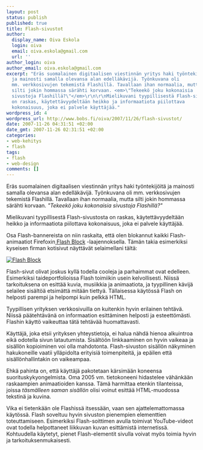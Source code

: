 ```yaml
---
layout: post
status: publish
published: true
title: Flash-sivustot
author:
  display_name: Oiva Eskola
  login: oiva
  email: oiva.eskola@gmail.com
  url: ''
author_login: oiva
author_email: oiva.eskola@gmail.com
excerpt: "Eräs suomalainen digitaalisen viestinnän yritys haki työntekijöitä
  ja mainosti samalla olevansa alan edelläkävijä. Työnkuvana oli
  mm. verkkosivujen tekemistä Flashillä. Tavallaan ihan normaalia, mutta
  silti jokin hommassa särähti korvaan. <em>\"Tekeekö joku kokonaisia
  sivustoja Flashillä?\"</em>\r\n\r\nMielikuvani tyypillisestä Flash-sivustosta
  on raskas, käytettävyydeltään heikko ja informaatiota piilottava
  kokonaisuus, joka ei palvele käyttäjää."
wordpress_id: 4
wordpress_url: http://www.bobs.fi/oiva/2007/11/26/flash-sivustot/
date: 2007-11-26 04:31:51 +02:00
date_gmt: 2007-11-26 02:31:51 +02:00
categories:
- web-kehitys
- flash
tags:
- flash
- web-design
comments: []
---
```

<p>Eräs suomalainen digitaalisen viestinnän yritys haki työntekijöitä ja mainosti samalla olevansa alan edelläkävijä. Työnkuvana oli mm. verkkosivujen tekemistä Flashillä. Tavallaan ihan normaalia, mutta silti jokin hommassa särähti korvaan. <em>"Tekeekö joku kokonaisia sivustoja Flashillä?"</em></p>
<p>Mielikuvani tyypillisestä Flash-sivustosta on raskas, käytettävyydeltään heikko ja informaatiota piilottava kokonaisuus, joka ei palvele käyttäjää.<a id="more"></a><a id="more-4"></a></p>
<p>Osa Flash-bannereista on niin raskaita, että olen blokannut kaikki Flash-animaatiot Firefoxin<a href="https://addons.mozilla.org/en-US/firefox/addon/433"> Flash Block</a> -laajennoksella. Tämän takia esimerkiksi kyseisen firman kotisivut näyttävät selaimellani tältä:</p>
<p><a title="Flash Block" href="{{ site.baseurl }}/images/2007/11/flashblock.png"><img src="{{ site.baseurl }}/images/2007/11/flashblock.png" alt="Flash Block" /></a></p>
<p>Flash-sivut olivat joskus kyllä todella cooleja ja parhaimmat ovat edelleen. Esimerkiksi taideportfolioissa Flash toimiikin usein kelvollisesti. Niissä tarkoituksena on esittää kuvia, musiikkia ja animaatiota, ja tyypillinen kävijä selailee sisältöä etsimättä mitään tiettyä. Tällaisessa käytössä Flash on helposti parempi ja helpompi kuin pelkkä HTML.</p>
<p>Tyypillisen yrityksen verkkosivuilla on kuitenkin hyvin erilainen tehtävä. Niissä päätehtävänä on informaation esittäminen helposti ja esteettömästi. Flashin käyttö vaikeuttaa tätä tehtävää huomattavasti.</p>
<p>Käyttäjä, joka etsii yrityksen yhteystietoja, ei halua nähdä hienoa alkuintroa eikä odotella sivun latautumista. Sisältöön linkkaaminen on hyvin vaikeaa ja sisällön kopioiminen voi olla mahdotonta. Flash-sivuston sisällön näkyminen hakukoneille vaatii ylläpidolta erityisiä toimenpiteitä, ja epäilen että sisällönhallintakin on vaikeampaa.</p>
<p>Ehkä pahinta on, että käyttäjä pakotetaan kärsimään koneensa suorituskykyongelmista. Oma 2005 vm. tietokoneeni hidastelee vähänkään raskaampien animaatioiden kanssa. Tämä harmittaa etenkin tilanteissa, joissa <em>täsmälleen saman sisällön</em> olisi  voinut esittää HTML-muodossa tekstinä ja kuvina.</p>
<p>Vika ei tietenkään ole Flashissä itsessään, vaan sen ajattelemattomassa käytössä. Flash soveltuu hyvin sivuston pienempien elementtien toteuttamiseen. Esimerkiksi Flash-soittimen avulla toimivat YouTube-videot ovat todella helpottaneet liikkuvan kuvan esittämistä internetissä. Kohtuudella käytetyt, pienet Flash-elementit sivulla voivat myös toimia hyvin ja tarkoituksenmukaisesti.</p>
